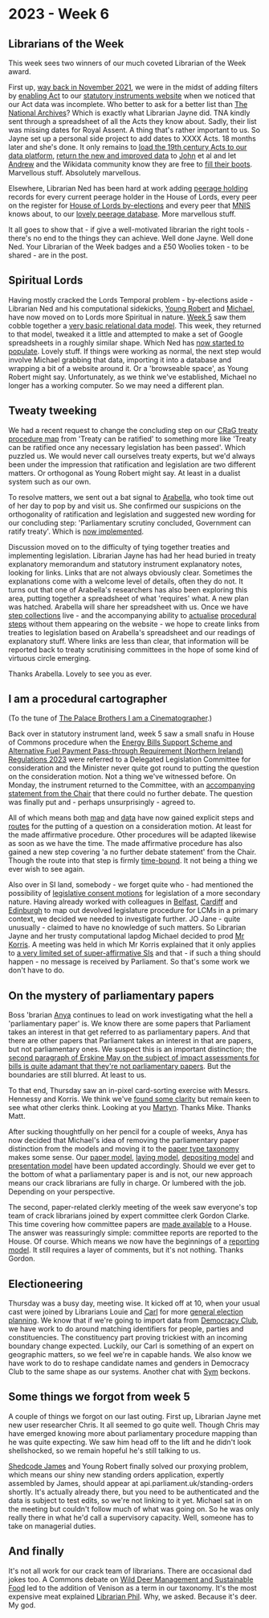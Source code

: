 # 2023 - Week 6

## Librarians of the Week

This week sees two winners of our much coveted Librarian of the Week award.

First up, [way back in November 2021](https://ukparliament.github.io/ontologies/meta/weeknotes/2021/49/#a-big-announcement), we were in the midst of adding filters by [enabling Act](https://ukparliament.github.io/ontologies/legislation/legislation-ontology#d4e155) to our [statutory instruments website](https://statutoryinstruments.parliament.uk/) when we noticed that our Act data was incomplete. Who better to ask for a better list than [The National Archives](https://www.nationalarchives.gov.uk/)? Which is exactly what Librarian Jayne did. TNA kindly sent through a spreadsheet of all the Acts they know about. Sadly, their list was missing dates for Royal Assent. A thing that's rather important to us. So Jayne set up a personal side project to add dates to XXXX Acts. 18 months later and she's done. It only remains to [load the 19th century Acts to our data platform](https://trello.com/c/lzA6e3YZ/428-update-act-data-from-tna-linked-data-api), [return the new and improved data](https://trello.com/c/Ji13X4ya/490-provide-tna-royal-assent-dates) to [John](https://mastodon.me.uk/@johnlsheridan) et al and let [Andrew](https://mastodon.flooey.org/@generalising) and the Wikidata community know they are free to [fill their boots](https://trello.com/c/2KjXOnfN/437-contact-andrew-gray-about-act-data). Marvellous stuff. Absolutely marvellous.

Elsewhere, Librarian Ned has been hard at work adding [peerage holding](https://ukparliament.github.io/ontologies/peerage/peerage-ontology#d4e112) records for every current peerage holder in the House of Lords, every peer on the register for [House of Lords by-elections](https://www.parliament.uk/mps-lords-and-offices/offices/lords/house-of-lords-external-communications/by-elections/) and every peer that [MNIS](https://data.parliament.uk/membersdataplatform/) knows about, to our [lovely peerage database](https://peerages.historyofparliamentonline.org/). More marvellous stuff.

It all goes to show that - if give a well-motivated librarian the right tools - there's no end to the things they can achieve. Well done Jayne. Well done Ned. Your Librarian of the Week badges and a £50 Woolies token - to be shared - are in the post.

## Spiritual Lords

Having mostly cracked the Lords Temporal problem - by-elections aside - Librarian Ned and his computational sidekicks, [Young Robert](https://mastodon.me.uk/@robertbrook) and [Michael](https://mastodon.me.uk/@fantasticlife), have now moved on to Lords more Spiritual in nature. [Week 5](https://ukparliament.github.io/ontologies/meta/weeknotes/2023/05/#on-matters-of-modelling) saw them cobble together a [very basic relational data model](https://github.com/ukparliament/ontologies/blob/master/lord-bishop/meta/schema.svg). This week, they returned to that model, tweaked it a little and attempted to make a set of Google spreadsheets in a roughly similar shape. Which Ned has [now started to populate](https://docs.google.com/spreadsheets/d/11SRXDMHHtBYtm1QANphs30tJH0GEgsIPc20G3VdzkWc/edit?usp=sharing). Lovely stuff. If things were working as normal, the next step would involve Michael grabbing that data, importing it into a database and wrapping a bit of a website around it. Or a 'browseable space', as Young Robert might say. Unfortunately, as we think we've established, Michael no longer has a working computer. So we may need a different plan.

## Tweaty tweeking

We had a recent request to change the concluding step on our [CRaG treaty procedure map](https://ukparliament.github.io/ontologies/procedure/maps/treaties/crag-treaties/crag-treaties.pdf) from 'Treaty can be ratified' to something more like 'Treaty can be ratified once any necessary legislation has been passed'. Which puzzled us. We would never call ourselves treaty experts, but we'd always been under the impression that ratification and legislation are two different matters. Or orthogonal as Young Robert might say. At least in a dualist system such as our own.

To resolve matters, we sent out a bat signal to [Arabella](https://scholar.social/@arabella_law), who took time out of her day to pop by and visit us. She confirmed our suspicions on the orthogonality of ratification and legislation and suggested new wording for our concluding step: 'Parliamentary scrutiny concluded, Government can ratify treaty'. Which is [now implemented](https://treaties.parliament.uk/treaty/snzFSs5u/CP-689/).

Discussion moved on to the difficulty of tying together treaties and implementing legislation. Librarian Jayne has had her head buried in treaty explanatory memorandum and statutory instrument explanatory notes, looking for links. Links that are not always obviously clear. Sometimes the explanations come with a welcome level of details, often they do not. It turns out that one of Arabella's researchers has also been exploring this area, putting together a spreadsheet of what 'requires' what. A new plan was hatched. Arabella will share her spreadsheet with us. Once we have [step collections](https://ukparliament.github.io/ontologies/procedure/procedure-ontology#d4e244) live - and the accompanying ability to [actualise](https://ukparliament.github.io/ontologies/procedure/procedure-ontology#d4e300) [procedural steps](https://ukparliament.github.io/ontologies/procedure/procedure-ontology#d4e175) without them appearing on the website - we hope to create links from treaties to legislation based on Arabella's spreadsheet and our readings of explanatory stuff. Where links are less than clear, that information will be reported back to treaty scrutinising committees in the hope of some kind of virtuous circle emerging.

Thanks Arabella. Lovely to see you as ever.

## I am a procedural cartographer

(To the tune of [The Palace Brothers I am a Cinematographer](https://www.youtube.com/watch?v=owvF3Vb0JhA&ab_channel=tomkat69pc).)

Back over in statutory instrument land, week 5 saw a small snafu in House of Commons procedure when the [Energy Bills Support Scheme and Alternative Fuel Payment Pass-through Requirement (Northern Ireland) Regulations 2023](https://statutoryinstruments.parliament.uk/instrument/7nInYLHG/timeline/prlGyl2q/) were referred to a Delegated Legislation Committee for consideration and the Minister never quite got round to putting the question on the consideration motion. Not a thing we've witnessed before. On Monday, the instrument returned to the Committee, with an [accompanying statement from the Chair](https://hansard.parliament.uk/commons/2023-02-06/debates/7ee068b5-2e22-44e3-804d-b68f9a189bcb/EnergyBillsSupportSchemeAndAlternativeFuelPaymentPass-ThroughRequirement(NorthernIreland)Regulations2023#contribution-295C514B-3CF0-40AE-9CF2-B51284531611) that there could no further debate. The question was finally put and - perhaps unsurprisingly - agreed to.

All of which means both [map](https://ukparliament.github.io/ontologies/procedure/maps/legislation/secondary/statutory-instruments/affirmative-procedures/made/made-affirmative.pdf) and [data](https://ukparliament.github.io/ontologies/procedure/maps/legislation/secondary/statutory-instruments/affirmative-procedures/draft/draft-affirmative.svg) have now gained explicit steps and [routes](https://ukparliament.github.io/ontologies/procedure/procedure-ontology#d4e164) for the putting of a question on a consideration motion. At least for the made affirmative procedure. Other procedures will be adapted likewise as soon as we have the time. The made affirmative procedure has also gained a new step covering 'a no further debate statement' from the Chair. Though the route into that step is firmly [time-bound](https://ukparliament.github.io/ontologies/procedure/procedure-ontology#d4e267). It not being a thing we ever wish to see again.

Also over in SI land, somebody - we forget quite who - had mentioned the possibility of [legislative consent motions](https://www.parliament.uk/site-information/glossary/legislative-consent/) for legislation of a more secondary nature. Having already worked with colleagues in [Belfast](https://ukparliament.github.io/ontologies/procedure/maps/legislation/primary/public-bills/components/devolved-legislature-consent/northern-ireland-assembly/northern-ireland-assembly-consent.pdf), [Cardiff](https://ukparliament.github.io/ontologies/procedure/maps/legislation/primary/public-bills/components/devolved-legislature-consent/senedd-cymru/senedd-cymru-consent.pdf) and [Edinburgh](https://ukparliament.github.io/ontologies/procedure/maps/legislation/primary/public-bills/components/devolved-legislature-consent/scottish-parliament/scottish-parliament-consent.pdf) to map out devolved legislature procedure for LCMs in a primary context, we decided we needed to investigate further. JO Jane - quite unusually - claimed to have no knowledge of such matters. So Librarian Jayne and her trusty computational lapdog Michael decided to prod [Mr Korris](https://twitter.com/MattKorris). A meeting was held in which Mr Korris explained that it only applies to [a very limited set of super-affirmative SIs](https://trello.com/c/T5YifG8Z/550-legislative-consent-and-sis) and that - if such a thing should happen - no message is received by Parliament. So that's some work we don't have to do.

## On the mystery of parliamentary papers

Boss 'brarian [Anya](https://mastodon.me.uk/@anyaso) continues to lead on work investigating what the hell a 'parliamentary paper' is. We know there are some papers that Parliament takes an interest in that get referred to as parliamentary papers. And that there are other papers that Parliament takes an interest in that are papers, but not parliamentary ones. We suspect this is an important distinction; the [second paragraph of Erskine May on the subject of impact assessments for bills is quite adamant that they're not parliamentary papers](https://erskinemay.parliament.uk/section/4986/impact-assessment/). But the boundaries are still blurred. At least to us.

To that end, Thursday saw an in-pixel card-sorting exercise with Messrs. Hennessy and Korris. We think we've [found some clarity](https://github.com/ukparliament/ontologies/blob/master/paper/meta/parliamentary-papers.svg) but remain keen to see what other clerks think. Looking at you [Martyn](https://twitter.com/martynpatrick). Thanks Mike. Thanks Matt.

After sucking thoughtfully on her pencil for a couple of weeks, Anya has now decided that Michael's idea of removing the parliamentary paper distinction from the models and moving it to the [paper type taxonomy](https://ukparliament.github.io/ontologies/paper/paper-ontology#d4e140) makes some sense. Our [paper model](https://ukparliament.github.io/ontologies/paper/paper-ontology), [laying model](https://ukparliament.github.io/ontologies/laying/laying-ontology), [depositing model](https://ukparliament.github.io/ontologies/depositing/depositing-ontology) and [presentation model](https://ukparliament.github.io/ontologies/presentation/presentation-ontology) have been updated accordingly. Should we ever get to the bottom of what a parliamentary paper is and is not, our new approach means our crack librarians are fully in charge. Or lumbered with the job. Depending on your perspective.

The second, paper-related clerkly meeting of the week saw everyone's top team of crack librarians joined by expert committee clerk Gordon Clarke. This time covering how committee papers are [made available](https://ukparliament.github.io/ontologies/making-available/making-available-ontology) to a House. The answer was reassuringly simple: committee reports are reported to the House. Of course. Which means we now have the beginnings of a [reporting model](https://ukparliament.github.io/ontologies/reporting/reporting-ontology). It still requires a layer of comments, but it's not nothing. Thanks Gordon.

## Electioneering

Thursday was a busy day, meeting wise. It kicked off at 10, when your usual cast were joined by Librarians Louie and [Carl](https://twitter.com/carlbaker) for more [general election planning](https://trello.com/b/owaHiYDj/mnis-general-elections). We know that if we're going to import data from [Democracy Club](https://democracyclub.org.uk/), we have work to do around matching identifiers for people, parties and constituencies. The constituency part proving trickiest with an incoming boundary change expected. Luckily, our Carl is something of an expert on geographic matters, so we feel we're in capable hands. We also know we have work to do to reshape candidate names and genders in Democracy Club to the same shape as our systems. Another chat with [Sym](https://mastodon.me.uk/@symroe) beckons.

## Some things we forgot from week 5

A couple of things we forgot on our last outing. First up, Librarian Jayne met new user researcher Chris. It all seemed to go quite well. Though Chris may have emerged knowing more about parliamentary procedure mapping than he was quite expecting. We saw him head off to the lift and he didn't look shellshocked, so we remain hopeful he's still talking to us.

[Shedcode James](https://mastodon.me.uk/@jamesjefferies) and Young Robert finally solved our proxying problem, which means our shiny new standing orders application, expertly assembled by James, should appear at api.parliament.uk/standing-orders shortly. It's actually already there, but you need to be authenticated and the data is subject to test edits, so we're not linking to it yet. Michael sat in on the meeting but couldn't follow much of what was going on. So he was only really there in what he'd call a supervisory capacity. Well, someone has to take on managerial duties.

## And finally

It's not all work for our crack team of librarians. There are occasional dad jokes too. A Commons debate on [Wild Deer Management and Sustainable Food](https://hansard.parliament.uk/Commons/2023-02-02/debates/30268888-4F3E-4967-A081-152214508F74/WildDeerManagementAndSustainableFood) led to the addition of Venison as a term in our taxonomy. It's the most expensive meat explained [Librarian Phil](https://mastodon.social/@Mognar). Why, we asked. Because it's deer. My god.